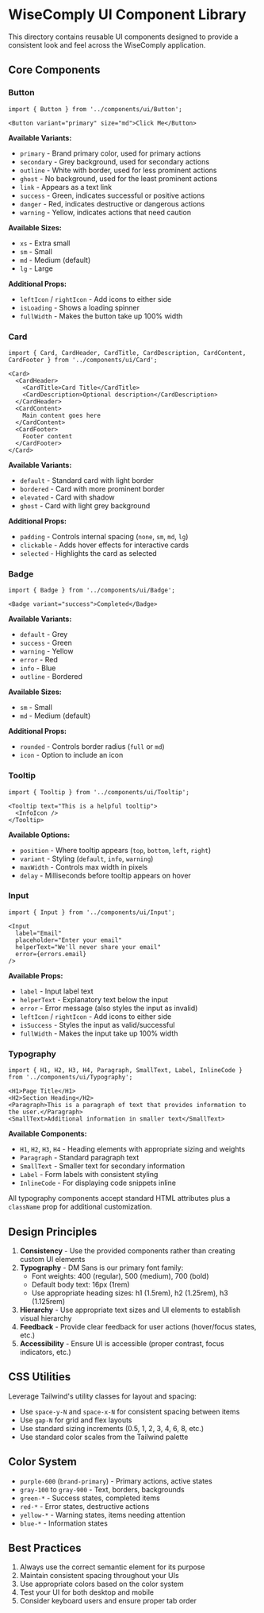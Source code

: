 # WiseComply UI Component Library

This directory contains reusable UI components designed to provide a consistent look and feel across the WiseComply application.

## Core Components

### Button
```tsx
import { Button } from '../components/ui/Button';

<Button variant="primary" size="md">Click Me</Button>
```

**Available Variants:**
- `primary` - Brand primary color, used for primary actions
- `secondary` - Grey background, used for secondary actions
- `outline` - White with border, used for less prominent actions
- `ghost` - No background, used for the least prominent actions
- `link` - Appears as a text link
- `success` - Green, indicates successful or positive actions
- `danger` - Red, indicates destructive or dangerous actions
- `warning` - Yellow, indicates actions that need caution

**Available Sizes:**
- `xs` - Extra small
- `sm` - Small
- `md` - Medium (default)
- `lg` - Large

**Additional Props:**
- `leftIcon` / `rightIcon` - Add icons to either side
- `isLoading` - Shows a loading spinner
- `fullWidth` - Makes the button take up 100% width

### Card
```tsx
import { Card, CardHeader, CardTitle, CardDescription, CardContent, CardFooter } from '../components/ui/Card';

<Card>
  <CardHeader>
    <CardTitle>Card Title</CardTitle>
    <CardDescription>Optional description</CardDescription>
  </CardHeader>
  <CardContent>
    Main content goes here
  </CardContent>
  <CardFooter>
    Footer content
  </CardFooter>
</Card>
```

**Available Variants:**
- `default` - Standard card with light border
- `bordered` - Card with more prominent border
- `elevated` - Card with shadow
- `ghost` - Card with light grey background

**Additional Props:**
- `padding` - Controls internal spacing (`none`, `sm`, `md`, `lg`)
- `clickable` - Adds hover effects for interactive cards
- `selected` - Highlights the card as selected

### Badge
```tsx
import { Badge } from '../components/ui/Badge';

<Badge variant="success">Completed</Badge>
```

**Available Variants:**
- `default` - Grey
- `success` - Green
- `warning` - Yellow
- `error` - Red
- `info` - Blue
- `outline` - Bordered

**Available Sizes:**
- `sm` - Small
- `md` - Medium (default)

**Additional Props:**
- `rounded` - Controls border radius (`full` or `md`)
- `icon` - Option to include an icon

### Tooltip
```tsx
import { Tooltip } from '../components/ui/Tooltip';

<Tooltip text="This is a helpful tooltip">
  <InfoIcon />
</Tooltip>
```

**Available Options:**
- `position` - Where tooltip appears (`top`, `bottom`, `left`, `right`)
- `variant` - Styling (`default`, `info`, `warning`)
- `maxWidth` - Controls max width in pixels
- `delay` - Milliseconds before tooltip appears on hover

### Input
```tsx
import { Input } from '../components/ui/Input';

<Input
  label="Email"
  placeholder="Enter your email"
  helperText="We'll never share your email"
  error={errors.email}
/>
```

**Available Props:**
- `label` - Input label text
- `helperText` - Explanatory text below the input
- `error` - Error message (also styles the input as invalid)
- `leftIcon` / `rightIcon` - Add icons to either side
- `isSuccess` - Styles the input as valid/successful
- `fullWidth` - Makes the input take up 100% width

### Typography
```tsx
import { H1, H2, H3, H4, Paragraph, SmallText, Label, InlineCode } from '../components/ui/Typography';

<H1>Page Title</H1>
<H2>Section Heading</H2>
<Paragraph>This is a paragraph of text that provides information to the user.</Paragraph>
<SmallText>Additional information in smaller text</SmallText>
```

**Available Components:**
- `H1`, `H2`, `H3`, `H4` - Heading elements with appropriate sizing and weights
- `Paragraph` - Standard paragraph text
- `SmallText` - Smaller text for secondary information
- `Label` - Form labels with consistent styling
- `InlineCode` - For displaying code snippets inline

All typography components accept standard HTML attributes plus a `className` prop for additional customization.

## Design Principles

1. **Consistency** - Use the provided components rather than creating custom UI elements
2. **Typography** - DM Sans is our primary font family:
   - Font weights: 400 (regular), 500 (medium), 700 (bold)
   - Default body text: 16px (1rem)
   - Use appropriate heading sizes: h1 (1.5rem), h2 (1.25rem), h3 (1.125rem)
3. **Hierarchy** - Use appropriate text sizes and UI elements to establish visual hierarchy
4. **Feedback** - Provide clear feedback for user actions (hover/focus states, etc.)
5. **Accessibility** - Ensure UI is accessible (proper contrast, focus indicators, etc.)

## CSS Utilities

Leverage Tailwind's utility classes for layout and spacing:

- Use `space-y-N` and `space-x-N` for consistent spacing between items
- Use `gap-N` for grid and flex layouts
- Use standard sizing increments (0.5, 1, 2, 3, 4, 6, 8, etc.)
- Use standard color scales from the Tailwind palette

## Color System

- `purple-600` (`brand-primary`) - Primary actions, active states
- `gray-100` to `gray-900` - Text, borders, backgrounds
- `green-*` - Success states, completed items
- `red-*` - Error states, destructive actions
- `yellow-*` - Warning states, items needing attention
- `blue-*` - Information states

## Best Practices

1. Always use the correct semantic element for its purpose
2. Maintain consistent spacing throughout your UIs
3. Use appropriate colors based on the color system
4. Test your UI for both desktop and mobile
5. Consider keyboard users and ensure proper tab order 